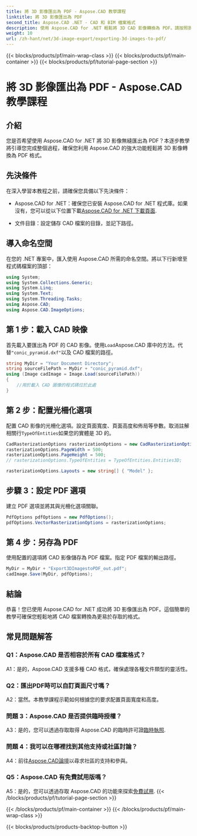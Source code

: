 ```yaml
---
title: 將 3D 影像匯出為 PDF - Aspose.CAD 教學課程
linktitle: 將 3D 影像匯出為 PDF
second_title: Aspose.CAD .NET - CAD 和 BIM 檔案格式
description: 使用 Aspose.CAD for .NET 輕鬆將 3D CAD 影像轉換為 PDF。請按照我們的逐步教學進行無縫 PDF 匯出。
weight: 10
url: /zh-hant/net/3d-image-export/exporting-3d-images-to-pdf/
---
```


{{< blocks/products/pf/main-wrap-class >}}
{{< blocks/products/pf/main-container >}}
{{< blocks/products/pf/tutorial-page-section >}}

# 將 3D 影像匯出為 PDF - Aspose.CAD 教學課程

## 介紹

您是否希望使用 Aspose.CAD for .NET 將 3D 影像無縫匯出為 PDF？本逐步教學將引導您完成整個過程，確保您利用 Aspose.CAD 的強大功能輕鬆將 3D 影像轉換為 PDF 格式。

## 先決條件

在深入學習本教程之前，請確保您具備以下先決條件：

-  Aspose.CAD for .NET：確保您已安裝 Aspose.CAD for .NET 程式庫。如果沒有，您可以從以下位置下載[Aspose.CAD for .NET 下載頁面](https://releases.aspose.com/cad/net/).

- 文件目錄：設定儲存 CAD 檔案的目錄，並記下路徑。

## 導入命名空間

在您的 .NET 專案中，匯入使用 Aspose.CAD 所需的命名空間。將以下行新增至程式碼檔案的頂部：

```csharp
using System;
using System.Collections.Generic;
using System.Linq;
using System.Text;
using System.Threading.Tasks;
using Aspose.CAD;
using Aspose.CAD.ImageOptions;
```

## 第 1 步：載入 CAD 映像

首先載入要匯出為 PDF 的 CAD 影像。使用`Load`Aspose.CAD 庫中的方法。代替`"conic_pyramid.dxf"`以及 CAD 檔案的路徑。

```csharp
string MyDir = "Your Document Directory";
string sourceFilePath = MyDir + "conic_pyramid.dxf";
using (Image cadImage = Image.Load(sourceFilePath))
{
    //用於載入 CAD 圖像的程式碼位於此處
}
```

## 第 2 步：配置光柵化選項

配置 CAD 影像的光柵化選項。設定頁面寬度、頁面高度和佈局等參數。取消註解相關行`TypeOfEntities`如果您的實體是 3D 的。

```csharp
CadRasterizationOptions rasterizationOptions = new CadRasterizationOptions();
rasterizationOptions.PageWidth = 500;
rasterizationOptions.PageHeight = 500;
// rasterizationOptions.TypeOfEntities = TypeOfEntities.Entities3D;

rasterizationOptions.Layouts = new string[] { "Model" };
```

## 步驟 3：設定 PDF 選項

建立 PDF 選項並將其與光柵化選項關聯。

```csharp
PdfOptions pdfOptions = new PdfOptions();
pdfOptions.VectorRasterizationOptions = rasterizationOptions;
```

## 第 4 步：另存為 PDF

使用配置的選項將 CAD 影像儲存為 PDF 檔案。指定 PDF 檔案的輸出路徑。

```csharp
MyDir = MyDir + "Export3DImagestoPDF_out.pdf";
cadImage.Save(MyDir, pdfOptions);
```

## 結論

恭喜！您已使用 Aspose.CAD for .NET 成功將 3D 影像匯出為 PDF。這個簡單的教學可確保您輕鬆地將 CAD 檔案轉換為更易於存取的格式。

## 常見問題解答

### Q1：Aspose.CAD 是否相容於所有 CAD 檔案格式？

A1：是的，Aspose.CAD 支援多種 CAD 格式，確保處理各種文件類型的靈活性。

### Q2：匯出PDF時可以自訂頁面尺寸嗎？

A2：當然。本教學課程示範如何根據您的要求配置頁面寬度和高度。

### 問題 3：Aspose.CAD 是否提供臨時授權？

 A3：是的，您可以透過存取取得 Aspose.CAD 的臨時許可證[臨時執照](https://purchase.aspose.com/temporary-license/).

### 問題 4：我可以在哪裡找到其他支持或社區討論？

A4：前往[Aspose.CAD論壇](https://forum.aspose.com/c/cad/19)以尋求社區的支持和參與。

### Q5：Aspose.CAD 有免費試用版嗎？

 A5：是的，您可以透過存取 Aspose.CAD 的功能來探索[免費試用](https://releases.aspose.com/).
{{< /blocks/products/pf/tutorial-page-section >}}

{{< /blocks/products/pf/main-container >}}
{{< /blocks/products/pf/main-wrap-class >}}

{{< blocks/products/products-backtop-button >}}
